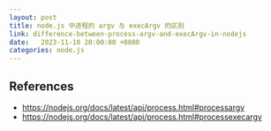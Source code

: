 ```yaml
---
layout: post
title: node.js 中进程的 argv 与 execArgv 的区别
link: difference-between-process-argv-and-execArgv-in-nodejs
date:   2023-11-10 20:00:00 +0800
categories: node.js
---
```



## References

- <https://nodejs.org/docs/latest/api/process.html#processargv>
- <https://nodejs.org/docs/latest/api/process.html#processexecargv>
